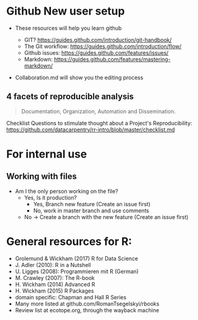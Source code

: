# Github New user setup

- These resources will help you learn github
    - GIT? https://guides.github.com/introduction/git-handbook/
    - The Git workflow: https://guides.github.com/introduction/flow/
    - Github issues: https://guides.github.com/features/issues/
    - Markdown: https://guides.github.com/features/mastering-markdown/
    
- Collaboration.md will show you the editing process

## 4 facets of reproducible analysis
>Documentation, Organization, Automation and Dissemination.

Checklist Questions to stimulate thought about a Project's Reproducibility: https://github.com/datacarpentry/rr-intro/blob/master/checklist.md

# For internal use
## Working with files
- Am I the only person working on the file? 
    - Yes, Is it production? 
        - Yes, Branch new feature (Create an issue first)
        - No, work in master branch and use comments    
    - No -> Create a branch with the new feature (Create an issue first)

# General resources for R:

- Grolemund & Wickham (2017) R for Data Science
- J. Adler (2010): R in a Nutshell
- U. Ligges (2008): Programmieren mit R (German)
- M. Crawley (2007): The R-book
- H. Wickham (2014) Advanced R
- H. Wickham (2015) R Packages
- domain specific: Chapman and Hall R Series
- Many more listed at github.com/RomanTsegelskyi/rbooks
- Review list at ecotope.org, through the wayback machine